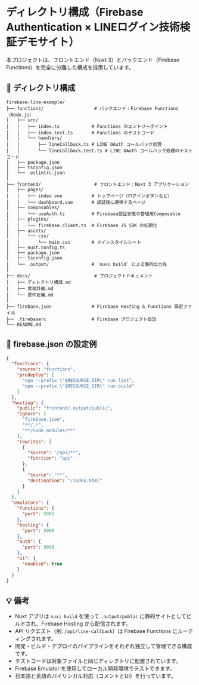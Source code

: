 # ディレクトリ構成（Firebase Authentication × LINEログイン技術検証デモサイト）

本プロジェクトは、フロントエンド（Nuxt 3）とバックエンド（Firebase Functions）を完全に分離した構成を採用しています。

## 📁 ディレクトリ構成

```
firebase-line-example/
├── functions/                   # バックエンド：Firebase Functions（Node.js）
│   ├── src/
│   │   ├── index.ts            # Functions のエントリーポイント
│   │   ├── index.test.ts       # Functions のテストコード
│   │   └── handlers/
│   │       ├── lineCallback.ts # LINE OAuth コールバック処理
│   │       └── lineCallback.test.ts # LINE OAuth コールバック処理のテストコード
│   ├── package.json
│   ├── tsconfig.json
│   └── .eslintrc.json
│
├── frontend/                    # フロントエンド：Nuxt 3 アプリケーション
│   ├── pages/
│   │   ├── index.vue           # トップページ（ログインボタンなど）
│   │   └── dashboard.vue       # 認証後に遷移するページ
│   ├── composables/
│   │   └── useAuth.ts          # Firebase認証状態の管理用Composable
│   ├── plugins/
│   │   └── firebase.client.ts  # Firebase JS SDK の初期化
│   ├── assets/
│   │   └── css/
│   │       └── main.css        # メインスタイルシート
│   ├── nuxt.config.ts
│   ├── package.json
│   ├── tsconfig.json
│   └── .output/                # `nuxi build` による静的出力先
│
├── docs/                        # プロジェクトドキュメント
│   ├── ディレクトリ構成.md
│   ├── 実装計画.md
│   └── 要件定義.md
│
├── firebase.json               # Firebase Hosting & Functions 設定ファイル
├── .firebaserc                 # Firebase プロジェクト設定
└── README.md
```

## 🔧 firebase.json の設定例

```json
{
  "functions": {
    "source": "functions",
    "predeploy": [
      "npm --prefix \"$RESOURCE_DIR\" run lint",
      "npm --prefix \"$RESOURCE_DIR\" run build"
    ]
  },
  "hosting": {
    "public": "frontend/.output/public",
    "ignore": [
      "firebase.json",
      "**/.*",
      "**/node_modules/**"
    ],
    "rewrites": [
      {
        "source": "/api/**",
        "function": "api"
      },
      {
        "source": "**",
        "destination": "/index.html"
      }
    ]
  },
  "emulators": {
    "functions": {
      "port": 5001
    },
    "hosting": {
      "port": 5000
    },
    "auth": {
      "port": 9099
    },
    "ui": {
      "enabled": true
    }
  }
}
```

## 💡 備考

- Nuxt アプリは `nuxi build` を使って `.output/public` に静的サイトとしてビルドされ、Firebase Hosting から配信されます。
- API リクエスト（例: `/api/line-callback`）は Firebase Functions にルーティングされます。
- 開発・ビルド・デプロイのパイプラインをそれぞれ独立して管理できる構成です。
- テストコードは対象ファイルと同じディレクトリに配置されています。
- Firebase Emulator を使用してローカル開発環境でテストできます。
- 日本語と英語のバイリンガル対応（コメントとUI）を行っています。

